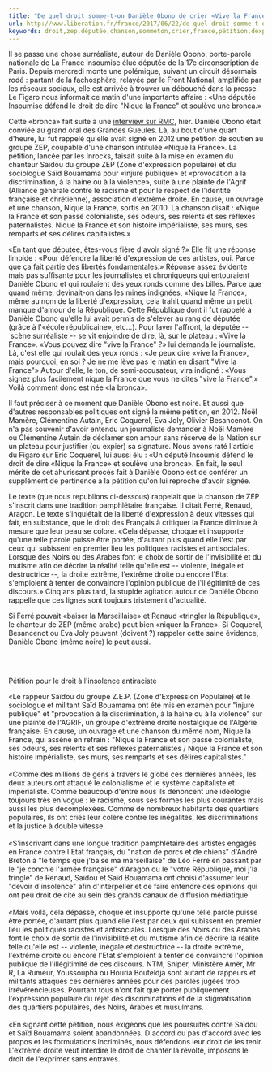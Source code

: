 ```yaml
---
title: "De quel droit somme-t-on Danièle Obono de crier «Vive la France» ?"
url: http://www.liberation.fr/france/2017/06/22/de-quel-droit-somme-t-on-daniele-obono-de-crier-vive-la-france_1578755
keywords: droit,zep,députée,chanson,sommeton,crier,france,pétition,dexpression,obono,danièle,nique
---
```

Il se passe une chose surréaliste, autour de Danièle Obono, porte-parole nationale de La France insoumise élue députée de la 17e circonscription de Paris. Depuis mercredi monte une polémique, suivant un circuit désormais rodé : partant de la fachosphère, relayée par le Front National, amplifiée par les réseaux sociaux, elle est arrivée à trouver un débouché dans la presse. Le Figaro nous informait ce matin d\'une importante affaire : «Une députée Insoumise défend le droit de dire \"Nique la France\" et soulève une bronca.»

Cette «bronca» fait suite à une [interview sur RMC](http://rmc.bfmtv.com/mediaplayer/video/le-grand-oral-de-daniele-obono-deputee-france-insoumise-de-paris-2106-957179.html), hier. Danièle Obono était conviée au grand oral des Grandes Gueules. Là, au bout d\'une quart d\'heure, lui fut rappelé qu\'elle avait signé en 2012 une pétition de soutien au groupe ZEP, coupable d\'une chanson intitulée «Nique la France». La pétition, lancée par les Inrocks, faisait suite à la mise en examen du chanteur Saïdou du groupe ZEP (Zone d'expression populaire) et du sociologue Saïd Bouamama pour «injure publique» et «provocation à la discrimination, à la haine ou à la violence», suite à une plainte de l'Agrif (Alliance générale contre le racisme et pour le respect de l'identité française et chrétienne), association d\'extrême droite. En cause, un ouvrage et une chanson, Nique la France, sortis en 2010. La chanson disait : «Nique la France et son passé colonialiste, ses odeurs, ses relents et ses réflexes paternalistes. Nique la France et son histoire impérialiste, ses murs, ses remparts et ses délires capitalistes.»

«En tant que députée, êtes-vous fière d\'avoir signé ?» Elle fit une réponse limpide : «Pour défendre la liberté d'expression de ces artistes, oui. Parce que ça fait partie des libertés fondamentales.» Réponse assez évidente mais pas suffisante pour les journalistes et chroniqueurs qui entouraient Danièle Obono et qui roulaient des yeux ronds comme des billes. Parce que quand même, devinait-on dans les mines indignées, «Nique la France», même au nom de la liberté d\'expression, cela trahit quand même un petit manque d\'amour de la République. Cette République dont il fut rappelé à Danièle Obono qu\'elle lui avait permis de s\'élever au rang de députée (grâce à l\'«école républicaine», etc...). Pour laver l\'affront, la députée -- scène surréaliste -- se vit enjoindre de dire, là, sur le plateau : «Vive la France». «Vous pouvez dire \"vive la France\" ?» lui demanda le journaliste. Là, c\'est elle qui roulait des yeux ronds : «Je peux dire «vive la France», mais pourquoi, en soi ? Je ne me lève pas le matin en disant \"Vive la France\"» Autour d\'elle, le ton, de semi-accusateur, vira indigné : «Vous signez plus facilement nique la France que vous ne dites \"vive la France\".» Voilà comment donc est née «la bronca».

Il faut préciser à ce moment que Danièle Obono est noire. Et aussi que d\'autres responsables politiques ont signé la même pétition, en 2012. Noël Mamère, Clémentine Autain, Eric Coquerel, Eva Joly, Olivier Besancenot. On n\'a pas souvenir d\'avoir entendu un journaliste demander à Noël Mamère ou Clémentine Autain de déclamer son amour sans réserve de la Nation sur un plateau pour justifier (ou expier) sa signature. Nous avons raté l\'article du Figaro sur Eric Coquerel, lui aussi élu : «Un député Insoumis défend le droit de dire «Nique la France» et soulève une bronca». En fait, le seul mérite de cet ahurissant procès fait à Danièle Obono est de conférer un supplément de pertinence à la pétition qu\'on lui reproche d\'avoir signée.

Le texte (que nous republions ci-dessous) rappelait que la chanson de ZEP s\'inscrit dans une tradition pamphlétaire française. Il citait Ferré, Renaud, Aragon. Le texte s\'inquiétait de la liberté d\'expression à deux vitesses qui fait, en substance, que le droit des Français à critiquer la France diminue à mesure que leur peau se colore. «Cela dépasse, choque et insupporte qu'une telle parole puisse être portée, d'autant plus quand elle l'est par ceux qui subissent en premier lieu les politiques racistes et antisociales. Lorsque des Noirs ou des Arabes font le choix de sortir de l'invisibilité et du mutisme afin de décrire la réalité telle qu'elle est -- violente, inégale et destructrice --, la droite extrême, l'extrême droite ou encore l'Etat s'emploient à tenter de convaincre l'opinion publique de l'illégitimité de ces discours.» Cinq ans plus tard, la stupide agitation autour de Danièle Obono rappelle que ces lignes sont toujours tristement d\'actualité.

Si Ferré pouvait «baiser la Marseillaise» et Renaud «tringler la République», le chanteur de ZEP (même arabe) peut bien «niquer la France». Si Coquerel, Besancenot ou Eva Joly peuvent (doivent ?) rappeler cette saine évidence, Danièle Obono (même noire) le peut aussi.

###  

Pétition pour le droit à l\'insolence antiraciste

«Le rappeur Saïdou du groupe Z.E.P. (Zone d'Expression Populaire) et le sociologue et militant Saïd Bouamama ont été mis en examen pour \"injure publique\" et \"provocation à la discrimination, à la haine ou à la violence\" sur une plainte de l'AGRIF, un groupe d'extrême droite nostalgique de l'Algérie française. En cause, un ouvrage et une chanson du même nom, Nique la France, qui assène en refrain : \"Nique la France et son passé colonialiste, ses odeurs, ses relents et ses réflexes paternalistes / Nique la France et son histoire impérialiste, ses murs, ses remparts et ses délires capitalistes.\"\
\
«Comme des millions de gens à travers le globe ces dernières années, les deux auteurs ont attaqué le colonialisme et le système capitaliste et impérialiste. Comme beaucoup d'entre nous ils dénoncent une idéologie toujours très en vogue : le racisme, sous ses formes les plus courantes mais aussi les plus décomplexées. Comme de nombreux habitants des quartiers populaires, ils ont criés leur colère contre les inégalités, les discriminations et la justice à double vitesse.\
\
«S'inscrivant dans une longue tradition pamphlétaire des artistes engagés en France contre l'Etat français, du \"nation de porcs et de chiens\" d'André Breton à \"le temps que j'baise ma marseillaise\" de Léo Ferré en passant par le \"je conchie l'armée française\" d'Aragon ou le \"votre République, moi j\'la tringle\" de Renaud, Saïdou et Saïd Bouamama ont choisi d'assumer leur \"devoir d'insolence\" afin d'interpeller et de faire entendre des opinions qui ont peu droit de cité au sein des grands canaux de diffusion médiatique.\
\
«Mais voilà, cela dépasse, choque et insupporte qu'une telle parole puisse être portée, d'autant plus quand elle l\'est par ceux qui subissent en premier lieu les politiques racistes et antisociales. Lorsque des Noirs ou des Arabes font le choix de sortir de l'invisibilité et du mutisme afin de décrire la réalité telle qu'elle est -- violente, inégale et destructrice -- la droite extrême, l'extrême droite ou encore l'Etat s'emploient à tenter de convaincre l'opinion publique de l'illégitimité de ces discours. NTM, Sniper, Ministère Amër, Mr R, La Rumeur, Youssoupha ou Houria Bouteldja sont autant de rappeurs et militants attaqués ces dernières années pour des paroles jugées trop irrévérencieuses. Pourtant tous n'ont fait que porter publiquement l'expression populaire du rejet des discriminations et de la stigmatisation des quartiers populaires, des Noirs, Arabes et musulmans.\
\
«En signant cette pétition, nous exigeons que les poursuites contre Saïdou et Saïd Bouamama soient abandonnées. D'accord ou pas d'accord avec les propos et les formulations incriminés, nous défendons leur droit de les tenir. L'extrême droite veut interdire le droit de chanter la révolte, imposons le droit de l'exprimer sans entraves.
